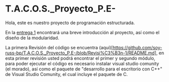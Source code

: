 # T.A.C.O.S._Proyecto_P.E-
Hola, este es nuestro proyecto de programación estructurada.

En la [entrega 1](https://github.com/soy-russ-bp/T.A.C.O.S._Proyecto_P.E-/blob/Revisi%C3%B3n-0/Entrega1_M%C3%B3dulos.pdf]) encontrará una breve introducción al proyecto, así como el diseño de la modularidad.

La primera Revisión del código se encuentra (aquí)[https://github.com/soy-russ-bp/T.A.C.O.S._Proyecto_P.E-/blob/Revisi%C3%B3n-1/README.md], en esta primer revisión usted podrá encontrar el primer y segundo módulo, para poder ejecutar el código es necesario instalar visual studio comunity (el morado), así como el paquete de "desarrollo para el escritorio con C++" de Visual Studio Comunity, el cual incluye el paquete de C.

